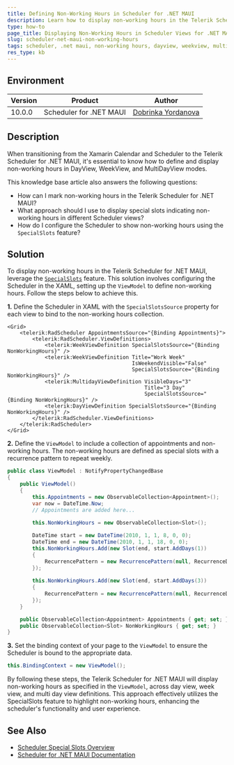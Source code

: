 ```yaml
---
title: Defining Non-Working Hours in Scheduler for .NET MAUI
description: Learn how to display non-working hours in the Telerik Scheduler for .NET MAUI across DayView, WeekView, and MultiDayView.
type: how-to
page_title: Displaying Non-Working Hours in Scheduler Views for .NET MAUI
slug: scheduler-net-maui-non-working-hours
tags: scheduler, .net maui, non-working hours, dayview, weekview, multidateview, special slots
res_type: kb
---
```


## Environment

| Version | Product | Author | 
| --- | --- | ---- | 
| 10.0.0 | Scheduler for .NET MAUI | [Dobrinka Yordanova](https://www.telerik.com/blogs/author/dobrinka-yordanova) | 

## Description

When transitioning from the Xamarin Calendar and Scheduler to the Telerik Scheduler for .NET MAUI, it's essential to know how to define and display non-working hours in DayView, WeekView, and MultiDayView modes.

This knowledge base article also answers the following questions:
- How can I mark non-working hours in the Telerik Scheduler for .NET MAUI?
- What approach should I use to display special slots indicating non-working hours in different Scheduler views?
- How do I configure the Scheduler to show non-working hours using the `SpecialSlots` feature?

## Solution

To display non-working hours in the Telerik Scheduler for .NET MAUI, leverage the [`SpecialSlots`](https://docs.telerik.com/devtools/maui/controls/scheduler/specialslots/overview) feature. This solution involves configuring the Scheduler in the XAML, setting up the `ViewModel` to define non-working hours. Follow the steps below to achieve this.

**1.** Define the Scheduler in XAML with the `SpecialSlotsSource` property for each view to bind to the non-working hours collection.

```xaml
<Grid>
    <telerik:RadScheduler AppointmentsSource="{Binding Appointments}">
        <telerik:RadScheduler.ViewDefinitions>
            <telerik:WeekViewDefinition SpecialSlotsSource="{Binding NonWorkingHours}" />
            <telerik:WeekViewDefinition Title="Work Week"
                                        IsWeekendVisible="False"
                                        SpecialSlotsSource="{Binding NonWorkingHours}" />
            <telerik:MultidayViewDefinition VisibleDays="3"
                                            Title="3 Day"
                                            SpecialSlotsSource="{Binding NonWorkingHours}" />
            <telerik:DayViewDefinition SpecialSlotsSource="{Binding NonWorkingHours}" />
        </telerik:RadScheduler.ViewDefinitions>
    </telerik:RadScheduler>
</Grid>
```

**2.** Define the `ViewModel` to include a collection of appointments and non-working hours.
The non-working hours are defined as special slots with a recurrence pattern to repeat weekly.

```C#
public class ViewModel : NotifyPropertyChangedBase
{
    public ViewModel()
    {
        this.Appointments = new ObservableCollection<Appointment>();
        var now = DateTime.Now;
        // Appointments are added here...
        
        this.NonWorkingHours = new ObservableCollection<Slot>(); 

        DateTime start = new DateTime(2010, 1, 1, 8, 0, 0); 
        DateTime end = new DateTime(2010, 1, 1, 18, 0, 0); 
        this.NonWorkingHours.Add(new Slot(end, start.AddDays(1))
        {
            RecurrencePattern = new RecurrencePattern(null, RecurrenceDays.Monday | RecurrenceDays.Tuesday | RecurrenceDays.Wednesday | RecurrenceDays.Thursday, RecurrenceFrequency.Weekly, 1, null, null) 
        }); 
        
        this.NonWorkingHours.Add(new Slot(end, start.AddDays(3))
        { 
            RecurrencePattern = new RecurrencePattern(null, RecurrenceDays.Friday, RecurrenceFrequency.Weekly, 1, null, null) 
        }); 
    }

    public ObservableCollection<Appointment> Appointments { get; set; }
    public ObservableCollection<Slot> NonWorkingHours { get; set; } 
}
```

**3.** Set the binding context of your page to the `ViewModel` to ensure the Scheduler is bound to the appropriate data.

```C#
this.BindingContext = new ViewModel();
```

By following these steps, the Telerik Scheduler for .NET MAUI will display non-working hours as specified in the `ViewModel`, across day view, week view, and multi day view definitions. This approach effectively utilizes the SpecialSlots feature to highlight non-working hours, enhancing the scheduler's functionality and user experience.

## See Also

- [Scheduler Special Slots Overview](https://docs.telerik.com/devtools/maui/controls/scheduler/specialslots/overview)
- [Scheduler for .NET MAUI Documentation](https://docs.telerik.com/devtools/maui/controls/scheduler/overview)